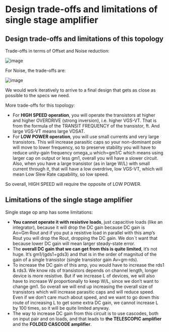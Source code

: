 # Design trade-offs and limitations of single stage amplifier

## Design trade-offs and limitations of this topology

Trade-offs in terms of Offset and Noise reduction:

![image](https://user-images.githubusercontent.com/95447782/169100689-9d159184-2f5a-48d4-b946-c8bcfd95ac02.png)


For Noise, the trade-offs are:

![image](https://user-images.githubusercontent.com/95447782/169100716-b53fb947-3667-4620-bc6f-05a2a24c1e2f.png)


We would work iteratively to arrive to a final design that gets as close as possible to the specs we need.

More trade-offs for this topology:

* For **HIGH SPEED operation**, you will operate the transistors at higher and higher OVERDRIVE (strong inversion), i.e. higher VGS-VT. That is from the formula of the TRANSIT FREQUENCY of the transistor, ft. And large VGS-VT means large VDSAT.
* For **LOW POWER operation**, you will use small currents and very large transistors. This will increase parasitic caps so your non-dominant pole will move to lower frequency, so to preserve stability you will have to reduce unity-gain frequency omega_u which=gm1/C which means using larger cap on output or less gm1, overall you will have a slower circuit. Also, when you have a large transistor (as in large W/L) with small current through it, that will have a low overdrive, low VGS-VT, which will mean Low Slew Rate capability, so low speed.

So overall, HIGH SPEED will require the opposite of LOW POWER.

## Limitations of the single stage amplifier

Single stage op amp has some limitations:

* **You cannot operate it with resistive loads**, just capacitive loads (like an integrator), because it will drop the DC gain because DC gain is Ao=Gm·Rout and if you put a resistive load in parallel with this amp’s Rout you will drop the Rout, dropping the DC gain. We don´t want that because lower DC gain will mean larger steady-state error.
* The **overall DC gain that we can get from this is quite limited**, it’s not huge. It’s gm1/(gds1+gds3) and that is in the order of magnitud of the gain of a single transistor (single transistor gain Av=gm·rds).
* To increase the DC gain of this amp, you would have to increase the rds1 & rds3. We know rds of transistors depends on channel length, longer device is more resistive. But if we increase L of devices, we will also have to increase W proportionally to keep W/L, since we don’t want to change gm1. So overall we will end up increasing the overall size of transistors which will increase parasitic caps and will reduce speed. Even if we don’t care much about speed, and we want to go down this route of increasing L to get some extra DC gain, we cannot increase L by 100 times, so it will be quite limited anyway.
* The way to increase DC gain from this circuit is to use cascodes, both on input pair and on loads, and that leads to **the TELESCOPIC amplifier** and the **FOLDED CASCODE amplifier**.


